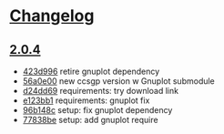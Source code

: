 # [Changelog](https://github.com/tschaume/ccsgp_get_started/releases)

## [2.0.4](https://github.com/tschaume/ccsgp_get_started/compare/2.0.3...2.0.4)

* [423d996](https://github.com/tschaume/ccsgp_get_started/commit/423d996) retire gnuplot dependency
* [56a0e00](https://github.com/tschaume/ccsgp_get_started/commit/56a0e00) new ccsgp version w Gnuplot submodule
* [d24dd69](https://github.com/tschaume/ccsgp_get_started/commit/d24dd69) requirements: try download link
* [e123bb1](https://github.com/tschaume/ccsgp_get_started/commit/e123bb1) requirements: gnuplot fix
* [96b148c](https://github.com/tschaume/ccsgp_get_started/commit/96b148c) setup: fix gnuplot dependency
* [77838be](https://github.com/tschaume/ccsgp_get_started/commit/77838be) setup: add gnuplot require
